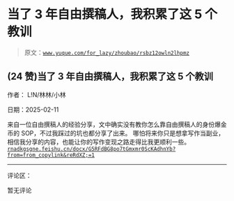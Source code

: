 # 当了 3 年自由撰稿人，我积累了这 5 个教训

> 原文：[`www.yuque.com/for_lazy/zhoubao/rsbz12owln2lhpmz`](https://www.yuque.com/for_lazy/zhoubao/rsbz12owln2lhpmz)

## (24 赞)当了 3 年自由撰稿人，我积累了这 5 个教训

作者： L!N/林林/小林

日期：2025-02-11

来自一位自由撰稿人的经验分享，文中确实没有教你怎么靠自由撰稿人的身份爆金币的 SOP，不过我踩过的坑也都分享了出来。
哪怕将来你只是想拿写作当副业，相信我分享的内容，也能让你的写作变现之路走得比我更顺利一些。 [`rnadkgsgne.feishu.cn/docx/G5RFdBG8po7tGmxmr0ScKAdhnYb?from=from_copylink&reRdXZ;=1`](https://rnadkgsgne.feishu.cn/docx/G5RFdBG8po7tGmxmr0ScKAdhnYb?from=from_copylink&reRdXZ;=1)

* * *

评论区：

暂无评论